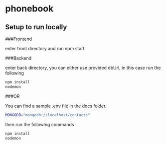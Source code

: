 # phonebook
## Setup to run locally


###Frontend

enter front directory and run npm start


###Backend

enter back directory, you can either use provided dbUrl, in this case run the following



```bash
npm install
nodemon
```


 ###OR

You can find a [sample .env](docs/sample.env) file in the docs folder.


```sh
MONGODB="mongodb://localhost/contacts"
```

then run the following commands

```bash
npm install
nodemon
```
